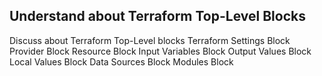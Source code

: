 ## Understand about Terraform Top-Level Blocks
Discuss about Terraform Top-Level blocks
Terraform Settings Block
Provider Block
Resource Block
Input Variables Block
Output Values Block
Local Values Block
Data Sources Block
Modules Block
